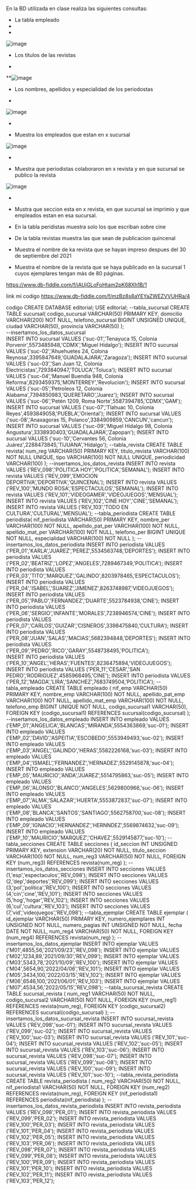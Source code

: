 En la BD utilizada en clase realiza las siguientes consultas:

* La tabla empleado
* 
*

![image](https://user-images.githubusercontent.com/104279605/172028115-fd669be9-4d75-4cc4-9a31-aa9df281210c.png)

* Los titulos de las revistas

*

**![image](https://user-images.githubusercontent.com/104279605/172028159-98a57ef2-b1eb-492c-aa28-eaa62b063418.png)

* Los nombres, apellidos y especialidad de los periodostas

*

![image](https://user-images.githubusercontent.com/104279605/172028198-9484f511-876d-40a2-a152-bc964f8fd24c.png)

*

* Muestra los empleados que estan en x sucursal

![image](https://user-images.githubusercontent.com/104279605/172028629-6abfa598-4170-4b47-a551-ba4562ecf24b.png)

*

* Muestra que periodistas colaboraron en x revista y en que sucursal se publico la revista

![image](https://user-images.githubusercontent.com/104279605/172029434-d724986c-b41d-4473-bdf5-1916765f44c6.png)

*

* Mustra que seccion esta en x revista, en que sucursal se imprimio y que empleados estan en esa sucursal.
* En la tabla peridistas muestra solo los que escriban sobre cine
* De la tabla revistas muestra las que sean de publicacion quincenal
* Muestra el nombre de ka revista que se hayan impreso despues del 30 de septiembre del 2021
* Muestra el nombre de la revista que se haya publicado en la sucursal 1 cuyos ejemplares tengan más de 80 páginas.

https://www.db-fiddle.com/f/iAUjGLoFoHtam2pK68Xh1B/1



link mi codigo https://www.db-fiddle.com/f/mzBz8s8aYEYaZWEZVVUHRa/4

codigo
CREATE DATABASE editorial;
USE editorial;
--tabla_sucursal
CREATE TABLE sucursal(
  codigo_sucursal VARCHAR(50) PRIMARY KEY,
  domicilio VARCHAR(200) NOT NULL,
  telefono_sucursal BIGINT UNSIGNED UNIQUE,
  ciudad VARCHAR(50),
  provincia VARCHAR(50)
  );  
--insertamos_los_datos_sucursal  
INSERT INTO sucursal VALUES ('suc-01','Tenayuca 15, Colonia Porvenir',5573485948,'CDMX','Miguel Hidalgo');
INSERT INTO sucursal VALUES ('suc-02','Ahuehuetes 24, Colona Reynosa',3395847649,'GUADALAJARA','Zaragoza');
INSERT INTO sucursal VALUES ('suc-03','San Juan 12, Colonia Electricistas',7293840947,'TOLUCA','Toluca');
INSERT INTO sucursal VALUES ('suc-04','Manuel Buendía 948, Colonia Reforma',8293459375,'MONTERREY','Revolucion');
INSERT INTO sucursal VALUES ('suc-05','Petroleos 12, Colonia Alabama',7394850983,'QUERETARO','Juarez');
INSERT INTO sucursal VALUES ('suc-06','Petén 1209, Roma Norte',5587394785,'CDMX','GAM');
INSERT INTO sucursal VALUES ('suc-07','Tlahuac 10, Colonia Reyes',4593849058,'PUEBLA','Oriental');
INSERT INTO sucursal VALUES ('suc-08','Anaxagoras 15, Polanco',3384909859,'CANCUN','cancun');
INSERT INTO sucursal VALUES ('suc-09','Miguel Hidalgo 98, Colonia Angustura',3338930403,'GUADALAJARA','Zapopan');
INSERT INTO sucursal VALUES ('suc-10','Cervantes 56, Colonia Juárez',2288473845,'TIJUANA','Hidalgo');
--tabla_revista
CREATE TABLE revista(
  num_reg VARCHAR(50) PRIMARY KEY,
  titulo_revista VARCHAR(100) NOT NULL UNIQUE,
  tipo VARCHAR(100) NOT NULL UNIQUE,
  periodicidad VARCHAR(100)
  );
--insertamos_los_datos_revista
INSERT INTO revista VALUES ('REV_098','POLITICA HOY','POLITICA','SEMANAL');
INSERT INTO revista VALUES ('REV_099','EMOCION DEPORTIVA','DEPORTIVA','QUINCENAL');
INSERT INTO revista VALUES ('REV_100','MUNDO ROSA','ESPECTACULOS','SEMANAL');
INSERT INTO revista VALUES ('REV_101','VIDEOGAMER','VIDEOJUEGOS','MENSUAL');
INSERT INTO revista VALUES ('REV_102','CINE HOY','CINE','SEMANAL');
INSERT INTO revista VALUES ('REV_103','TODO EN CULTURA','CULTURAL','MENSUAL');
--tabla_periodista
CREATE TABLE periodista(
  nif_periodista VARCHAR(50) PRIMARY KEY,
  nombre_per VARCHAR(100) NOT NULL,
  apellido_pat_per VARCHAR(100) NOT NULL,
  apellido_mat_per VARCHAR(100) NOT NULL,
  telefono_per BIGINT UNIQUE NOT NULL,
  especialidad VARCHAR(100) NOT NULL
  );
--insertamos_los_datos_periodista
INSERT INTO periodista VALUES ('PER_01','KARLA','JUAREZ','PEREZ',5534563748,'DEPORTES');
INSERT INTO periodista VALUES ('PER_02','BEATRIZ','LOPEZ','ANGELES',7289467349,'POLITICA');
INSERT INTO periodista VALUES ('PER_03','TITO','MARQUEZ','GALINDO',8203978465,'ESPECTACULOS');
INSERT INTO periodista VALUES ('PER_04','ISABEL','SUAREZ','JIMENEZ',8263748987,'VIDEOJUEGOS');
INSERT INTO periodista VALUES ('PER_05','PABLO','FERNANDEZ','DUARTE',5523784938,'CINE');
INSERT INTO periodista VALUES ('PER_06','SERGIO','INFANTE','MORALES',7238946574,'CINE');
INSERT INTO periodista VALUES ('PER_07','CARLOS','GUIZAR','CISNEROS',3398475840,'CULTURA');
INSERT INTO periodista VALUES ('PER_08','JUAN','SALAS','MACIAS',5682394848,'DEPORTES');
INSERT INTO periodista VALUES ('PER_09','PEDRO','RICO','GARAY',5548738495,'POLITICA');                             
INSERT INTO periodista VALUES ('PER_10','ANGEL','HERAS','FUENTES',8236475894,'VIDEOJUEGOS');
INSERT INTO periodista VALUES ('PER_11','CESAR','SAN PEDRO','RODRIGUEZ',4585968495,'CINE');
INSERT INTO periodista VALUES ('PER_12','MAGDA','LIRA','SANCHEZ',7683749504,'POLITICA');
--tabla_empleado
CREATE TABLE empleado (
  nif_emp VARCHAR(50) PRIMARY KEY,
  nombre_emp VARCHAR(100) NOT NULL,
  apellido_pat_emp VARCHAR(100) NOT NULL,
  apellido_mat_emp VARCHAR(100) NOT NULL,
  telefono_emp BIGINT UNIQUE NOT NULL,
  codigo_sucursal1 VARCHAR(50),
  FOREIGN KEY (codigo_sucursal1) REFERENCES sucursal(codigo_sucursal) 
  );
--insertamos_los_datos_empleado
INSERT INTO empleado VALUES ('EMP_01','ANGELICA','BLANCAS','MIRANDA',5554363869,'suc-01');
INSERT INTO empleado VALUES ('EMP_02','DAVID','ASPEITIA','ESCOBEDO',5553949493,'suc-02');
INSERT INTO empleado VALUES ('EMP_03','ANGEL','GALINDO','HERAS',5582226168,'suc-03');
INSERT INTO empleado VALUES ('EMP_04','ISMAEL','FERNANDEZ','HERNADEZ',5529145878,'suc-04');
INSERT INTO empleado VALUES ('EMP_05','MAURICIO','ANDA','JUAREZ',5514795863,'suc-05');
INSERT INTO empleado VALUES ('EMP_06','ALONSO','BLANCO','ANGELES',5629800966,'suc-06');
INSERT INTO empleado VALUES ('EMP_07','ALMA','SALAZAR','HUERTA',5553872837,'suc-07');
INSERT INTO empleado VALUES ('EMP_08','BLANCA','SANTOS','SANTIAGO',5562758700,'suc-08');
INSERT INTO empleado VALUES ('EMP_09','IGNACIO','HERNANDEZ','HERNNDEZ',5569874632,'suc-09');
INSERT INTO empleado VALUES ('EMP_10','MAURICIO','MARQUEZ','CHAVEZ',5529145877,'suc-10');
--tabla_secciones
  CREATE TABLE secciones (
  id_seccion INT UNSIGNED PRIMARY KEY,
  extension VARCHAR(20) NOT NULL,
  titulo_seccion VARCHAR(100) NOT NULL,
  num_reg3 VARCHAR(50) NOT NULL,
  FOREIGN KEY (num_reg3) REFERENCES revista(num_reg) 
  );
--insertamos_los_datos_secciones
INSERT INTO secciones VALUES (1,'esp','espectaculos','REV_098');
INSERT INTO secciones VALUES (2,'dep','deportes','REV_099');
INSERT INTO secciones VALUES (3,'pol','politica','REV_100');
INSERT INTO secciones VALUES (4,'cin','cine','REV_101');
INSERT INTO secciones VALUES (5,'hog','hogar','REV_102');
INSERT INTO secciones VALUES (6,'cul','cultura','REV_103');
INSERT INTO secciones VALUES (7,'vid','videojuegos','REV_098');
--tabla_ejemplar
CREATE TABLE ejemplar (
  id_ejemplar VARCHAR(50) PRIMARY KEY,
  numero_ejemplares INT UNSIGNED NOT NULL,
  numero_pagias INT UNSIGNED NOT NULL,
  fecha DATE NOT NULL,
  num_reg4 VARCHAR(50) NOT NULL,
  FOREIGN KEY (num_reg4) REFERENCES revista(num_reg) 
  );
--insertamos_los_datos_ejemplar
INSERT INTO ejemplar VALUES ('M01',4855,56,'2021/09/23','REV_098');
INSERT INTO ejemplar VALUES ('M02',1234,89,'2021/09/30','REV_099');
INSERT INTO ejemplar VALUES ('M03',5343,78,'2021/10/09','REV_100');
INSERT INTO ejemplar VALUES ('M04',5654,90,'2022/04/06','REV_101');
INSERT INTO ejemplar VALUES ('M05',3434,100,'2022/03/15','REV_102');
INSERT INTO ejemplar VALUES ('M06',6546,100,'2021/06/01','REV_103');
INSERT INTO ejemplar VALUES ('M07',4534,56,'2022/05/15','REV_098');
--tabla_sucursal_revista
CREATE TABLE sucursal_revista (
num_reg1 VARCHAR(50) NOT NULL,
codigo_sucursal2 VARCHAR(50) NOT NULL,
FOREIGN KEY (num_reg1) REFERENCES revista(num_reg),
FOREIGN KEY (codigo_sucursal2) REFERENCES sucursal(codigo_sucursal)
);
--insertamos_los_datos_sucursal_revista
INSERT INTO sucursal_revista VALUES ('REV_098','suc-01');
INSERT INTO sucursal_revista VALUES ('REV_099','suc-02');
INSERT INTO sucursal_revista VALUES ('REV_100','suc-03');
INSERT INTO sucursal_revista VALUES ('REV_101','suc-04');
INSERT INTO sucursal_revista VALUES ('REV_102','suc-05');
INSERT INTO sucursal_revista VALUES ('REV_103','suc-06');
INSERT INTO sucursal_revista VALUES ('REV_098','suc-07');
INSERT INTO sucursal_revista VALUES ('REV_099','suc-08');
INSERT INTO sucursal_revista VALUES ('REV_100','suc-09');
INSERT INTO sucursal_revista VALUES ('REV_101','suc-10');
--tabla_revista_periodista
CREATE TABLE revista_periodista (
num_reg2 VARCHAR(50) NOT NULL,
nif_periodista1 VARCHAR(50) NOT NULL,
FOREIGN KEY (num_reg2) REFERENCES revista(num_reg),
FOREIGN KEY (nif_periodista1) REFERENCES periodista(nif_periodista)
);
--insertamos_los_datos_revista_periodista
INSERT INTO revista_periodista VALUES ('REV_098','PER_01');
INSERT INTO revista_periodista VALUES ('REV_099','PER_02');
INSERT INTO revista_periodista VALUES ('REV_100','PER_03');
INSERT INTO revista_periodista VALUES ('REV_101','PER_04');
INSERT INTO revista_periodista VALUES ('REV_102','PER_05');
INSERT INTO revista_periodista VALUES ('REV_103','PER_06');
INSERT INTO revista_periodista VALUES ('REV_098','PER_07');
INSERT INTO revista_periodista VALUES ('REV_099','PER_08');
INSERT INTO revista_periodista VALUES ('REV_100','PER_09');
INSERT INTO revista_periodista VALUES ('REV_101','PER_10');
INSERT INTO revista_periodista VALUES ('REV_102','PER_11');
INSERT INTO revista_periodista VALUES ('REV_103','PER_12');

